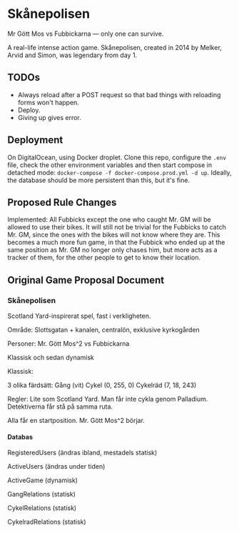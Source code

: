# Skånepolisen
Mr Gött Mos vs Fubbickarna — only one can survive.

A real-life intense action game. Skånepolisen, created in 2014 by Melker, Arvid and Simon, was legendary from day 1.

## TODOs

- Always reload after a POST request so that bad things with reloading forms won't happen.
- Deploy.
- Giving up gives error.

## Deployment

On DigitalOcean, using Docker droplet. Clone this repo, configure the `.env` file, check the other environment variables and then start compose in detached mode: `docker-compose -f docker-compose.prod.yml -d up`. Ideally, the database should be more persistent than this, but it's fine.

## Proposed Rule Changes

Implemented: All Fubbicks except the one who caught Mr. GM will be allowed to use their bikes. It will still not be trivial for the Fubbicks to catch Mr. GM, since the ones with the bikes will not know where they are. This becomes a much more fun game, in that the Fubbick who ended up at the same position as Mr. GM no longer only chases him, but more acts as a tracker of them, for the other people to get to know their location.

## Original Game Proposal Document

### Skånepolisen

Scotland Yard-inspirerat spel, fast i verkligheten.

Område: Slottsgatan + kanalen, centralön, exklusive kyrkogården

Personer: Mr. Gött Mos^2 vs Fubbickarna

Klassisk och sedan dynamisk

Klassisk:

3 olika färdsätt:
Gång (vit)
Cykel (0, 255, 0)
Cykelräd (7, 18, 243)

Regler: Lite som Scotland Yard. Man får inte cykla genom Palladium. Detektiverna får stå på samma ruta.

Alla får en startposition. Mr. Gött Mos^2 börjar. 

#### Databas

RegisteredUsers (ändras ibland, mestadels statisk)

ActiveUsers (ändras under tiden)

ActiveGame (dynamisk)

GangRelations (statisk)

CykelRelations (statisk)

CykelradRelations (statisk)
